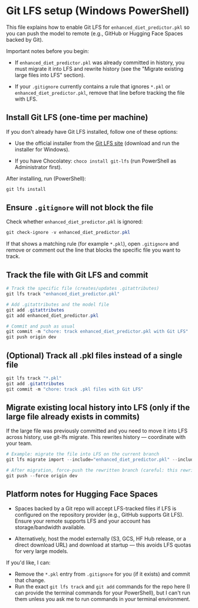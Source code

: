 # Git LFS setup (Windows PowerShell)

This file explains how to enable Git LFS for `enhanced_diet_predictor.pkl` so you can push the model to remote (e.g., GitHub or Hugging Face Spaces backed by Git).

Important notes before you begin:

- If `enhanced_diet_predictor.pkl` was already committed in history, you must migrate it into LFS and rewrite history (see the "Migrate existing large files into LFS" section).

- If your `.gitignore` currently contains a rule that ignores `*.pkl` or `enhanced_diet_predictor.pkl`, remove that line before tracking the file with LFS.

## Install Git LFS (one-time per machine)

If you don't already have Git LFS installed, follow one of these options:

- Use the official installer from the [Git LFS site](https://git-lfs.github.com/) (download and run the installer for Windows).

- If you have Chocolatey: `choco install git-lfs` (run PowerShell as Administrator first).

After installing, run (PowerShell):

```powershell
git lfs install
```

## Ensure `.gitignore` will not block the file

Check whether `enhanced_diet_predictor.pkl` is ignored:

```powershell
git check-ignore -v enhanced_diet_predictor.pkl
```

If that shows a matching rule (for example `*.pkl`), open `.gitignore` and remove or comment out the line that blocks the specific file you want to track.

## Track the file with Git LFS and commit

```powershell
# Track the specific file (creates/updates .gitattributes)
git lfs track "enhanced_diet_predictor.pkl"

# Add .gitattributes and the model file
git add .gitattributes
git add enhanced_diet_predictor.pkl

# Commit and push as usual
git commit -m "chore: track enhanced_diet_predictor.pkl with Git LFS"
git push origin dev
```

## (Optional) Track all .pkl files instead of a single file

```powershell
git lfs track "*.pkl"
git add .gitattributes
git commit -m "chore: track .pkl files with Git LFS"
```

## Migrate existing local history into LFS (only if the large file already exists in commits)

If the large file was previously committed and you need to move it into LFS across history, use git-lfs migrate. This rewrites history — coordinate with your team.

```powershell
# Example: migrate the file into LFS on the current branch
git lfs migrate import --include="enhanced_diet_predictor.pkl" --include-ref=refs/heads/dev

# After migration, force-push the rewritten branch (careful: this rewrites history)
git push --force origin dev
```

## Platform notes for Hugging Face Spaces

- Spaces backed by a Git repo will accept LFS-tracked files if LFS is configured on the repository provider (e.g., GitHub supports Git LFS). Ensure your remote supports LFS and your account has storage/bandwidth available.

- Alternatively, host the model externally (S3, GCS, HF Hub release, or a direct download URL) and download at startup — this avoids LFS quotas for very large models.

If you'd like, I can:

- Remove the `*.pkl` entry from `.gitignore` for you (if it exists) and commit that change.
- Run the exact `git lfs track` and `git add` commands for the repo here (I can provide the terminal commands for your PowerShell), but I can't run them unless you ask me to run commands in your terminal environment.
